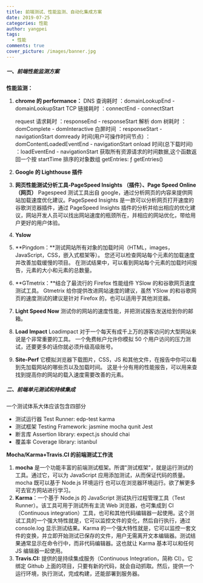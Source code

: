 ```yaml
---
title: 前端测试、性能监测、自动化集成方案
date: 2019-07-25
categories: 性能
author: yangpei
tags:
  - 性能
comments: true
cover_picture: /images/banner.jpg
---
```


##### 一、前端性能监测方案

**性能监测：**

1. **chrome 的 performance：**
   DNS 查询耗时 ：domainLookupEnd - domainLookupStart
   TCP 链接耗时 ：connectEnd - connectStart

   <!-- more -->

   request 请求耗时 ：responseEnd - responseStart
   解析 dom 树耗时 ： domComplete - domInteractive
   白屏时间 ：responseStart - navigationStart
   domready 时间(用户可操作时间节点) ：domContentLoadedEventEnd - navigationStart
   onload 时间(总下载时间) ：loadEventEnd - navigationStart
   获取所有资源请求的时间数据,这个函数返回一个按 startTime 排序的对象数组 getEntries: ƒ getEntries()

2. **Google 的 Lighthouse 插件**
3. **网页性能测试分析工具-PageSpeed Insights （插件）、Page Speed Online（网页）**
   Pagespeed 测试工具出自 google，通过分析网页的内容来提供网站加载速度优化建议。PageSpeed Insights 是一款可以分析网页打开速度的谷歌浏览器插件，通过 PageSpeed Insights 插件的分析并给出相应的优化建议，网站开发人员可以找出网站速度的瓶颈所在，并相应的网站优化，带给用户更好的用户体验。
4. **Yslow**
5. **Pingdom：**测试网站所有对象的加载时间（HTML，images，JavaScript，CSS，嵌入式框架等）。 您还可以检查网站每个元素的加载速度并改善加载缓慢的项目。 在测试结果中，可以看到网站每个元素的加载时间报告，元素的大小和元素的总数量。
6. **GTmetrix：**结合了最流行的 Firefox 性能组件 YSlow 的和谷歌网页速度测试工具。 Gtmetrix 给你提供改进网站速度的建议，虽然 YSlow 的和谷歌网页的速度测试的建议是针对 Firefox 的，也可以适用于其他浏览器。
7. **Light Speed Now**
   测试你的网站的速度性能，并把测试报告发送给到你的邮箱。
8. **Load Impact**
   Loadimpact 对于一个每天有成千上万的游客访问的大型网站来说是个非常重要的工具。 一个免费帐户允许你模拟 50 个用户访问的压力测试，还要更多的话你就必须升级高级账号。
9. **Site-Perf**
   它模拟浏览器下载图片，CSS，JS 和其他文件，在报告中你可以看到先加载网站的哪些页以及加载时间。 这是十分有用的性能报告，可以用来查找到提高你的网站的载入速度需要改善的元素。

##### 二、前端单元测试和持续集成

一个测试体系大体应该包含四部分

- 测试运行器 Test Runner: edp-test karma
- 测试框架 Testing Framework: jasmine mocha qunit Jest
- 断言库 Assertion library: expect.js should chai
- 覆盖率 Coverage library: istanbul

**Mocha/Karma+Travis.CI 的前端测试工作流**

1. **mocha** 是一个功能丰富的前端测试框架。所谓"测试框架"，就是运行测试的工具。通过它，可以为 JavaScript 应用添加测试，从而保证代码的质量。mocha 既可以基于 Node.js 环境运行 也可以在浏览器环境运行。欲了解更多可去官方网站进行学习。
2. **Karma**：一个基于 Node.js 的 JavaScript 测试执行过程管理工具（Test Runner）。该工具可用于测试所有主流 Web 浏览器，也可集成到 CI（Continuous integration）工具，也可和其他代码编辑器一起使用。这个测试工具的一个强大特性就是，它可以监控文件的变化，然后自行执行，通过 console.log 显示测试结果。Karma 的一个强大特性就是，它可以监控一套文件的变换，并立即开始测试已保存的文件，用户无需离开文本编辑器。测试结果通常显示在命令行中，而非代码编辑器。这也就让 Karma 基本可以和任何 JS 编辑器一起使用。
3. **Travis.CI:** 提供的是持续集成服务（Continuous Integration，简称 CI）。它绑定 Github 上面的项目，只要有新的代码，就会自动抓取。然后，提供一个运行环境，执行测试，完成构建，还能部署到服务器。
